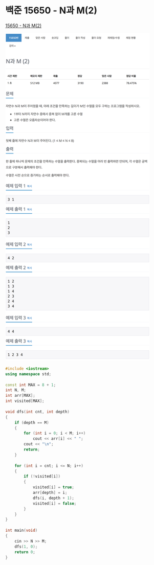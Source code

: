 # 백준 15650 - N과 M(2)

[15650 - N과 M(2)](https://www.acmicpc.net/problem/15650)

![](15650m.png)

```cpp
#include <iostream>
using namespace std;

const int MAX = 8 + 1;
int N, M;
int arr[MAX];
int visited[MAX];

void dfs(int cnt, int depth)
{
    if (depth == M)
    {
        for (int i = 0; i < M; i++)
            cout << arr[i] << " ";
        cout << "\n";
        return;
    }

    for (int i = cnt; i <= N; i++)
    {
        if (!visited[i])
        {
            visited[i] = true;
            arr[depth] = i;
            dfs(i, depth + 1);
            visited[i] = false;
        }
    }
}

int main(void)
{
    cin >> N >> M;
    dfs(1, 0);
    return 0;
}
```
